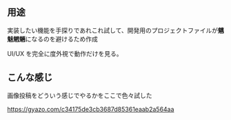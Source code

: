
## 用途
実装したい機能を手探りであれこれ試して、開発用のプロジェクトファイルが**魑魅魍魎**になるのを避けるため作成


UI/UX を完全に度外視で動作だけを見る。


## こんな感じ

画像投稿をどういう感じでやるかをここで色々試した

https://gyazo.com/c34175de3cb3687d85361eaab2a564aa
